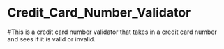 # Credit_Card_Number_Validator
#This is a credit card number validator that takes in a credit card number and sees if it is valid or invalid.
